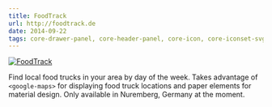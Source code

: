 ```yaml
---
title: FoodTrack
url: http://foodtrack.de
date: 2014-09-22
tags: core-drawer-panel, core-header-panel, core-icon, core-iconset-svg, core-media-query, core-menu, core-overlay, core-popup-menu, core-popup-overlay, core-selection, core-selector, core-style, core-toolbar, core-transition-css, google-maps, paper-button, paper-dialog, paper-dialog-transition, paper-fab, paper-icon-button, paper-input, paper-item, paper-menu-button, paper-menu-button-transition, paper-progress, paper-ripple, paper-shadow, paper-slider, paper-tab, paper-tabs, paper-toast
---
```


[![FoodTrack](screenshots/foodtrack.png)](http://foodtrack.de)

Find local food trucks in your area by day of the week. Takes advantage of `<google-maps>` for displaying food truck locations and paper elements for material design. Only available in Nuremberg, Germany at the moment.